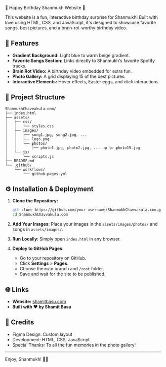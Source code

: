 🎉 Happy Birthday Shanmukh Website 🎂

This website is a fun, interactive birthday surprise for Shanmukh! Built with love using HTML, CSS, and JavaScript, it's designed to showcase favorite songs, best pictures, and a brain-rot-worthy birthday video.

## 🚀 Features

- **Gradient Background:** Light blue to warm beige gradient.
- **Favorite Songs Section:** Links directly to Shanmukh's favorite Spotify tracks.
- **Brain Rot Video:** A birthday video embedded for extra fun.
- **Photo Gallery:** A grid displaying 15 of the best pictures.
- **Interactive Elements:** Hover effects, Easter eggs, and click interactions.

## 📁 Project Structure

```
ShanmukhChavvakula.com/
├── index.html
├── assets/
│   ├── css/
│   │   └── styles.css
│   ├── images/
│   │   ├── song1.jpg, song2.jpg, ...
│   │   ├── logo.png
│   │   └── photos/
│   │       ├── photo1.jpg, photo2.jpg, ... up to photo15.jpg
│   └── js/
│       └── scripts.js
├── README.md
└── .github/
    └── workflows/
        └── github-pages.yml
```

## ⚙️ Installation & Deployment

1. **Clone the Repository:**
   ```bash
   git clone https://github.com/your-username/ShanmukhChavvakula.com.git
   cd ShanmukhChavvakula.com
   ```

2. **Add Your Images:**
   Place your images in the `assets/images/photos/` and songs in `assets/images/`.

3. **Run Locally:**
   Simply open `index.html` in any browser.

4. **Deploy to GitHub Pages:**
   - Go to your repository on GitHub.
   - Click **Settings** > **Pages**.
   - Choose the `main` branch and `/root` folder.
   - Save and wait for the site to be published.

## 🌐 Links

- **Website:** [shamitbasu.com](https://shamitbasu.com)
- **Built with ❤️ by Shamit Basu**

## 🎨 Credits
- Figma Design: Custom layout
- Development: HTML, CSS, JavaScript
- Special Thanks: To all the fun memories in the photo gallery!

---

Enjoy, Shanmukh! 🎉🎂


